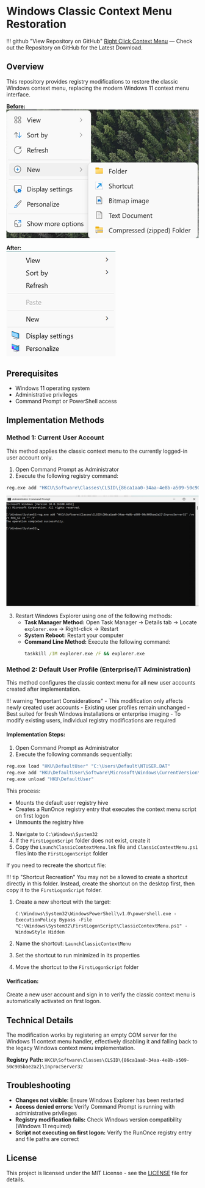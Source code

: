 # Windows Classic Context Menu Restoration

!!! github "View Repository on GitHub"
    [Right Click Context Menu](https://github.com/ConglomoUS/Right_Click_Context_Menu) — Check out the Repository on GitHub for the Latest Download.

## Overview

This repository provides registry modifications to restore the classic Windows context menu, replacing the modern Windows 11 context menu interface.

**Before:**  
![Modern Context Menu](Readme_Assets/ModernContext.png)

**After:**  
![Classic Context Menu](Readme_Assets/ClassicContext.png)

## Prerequisites

- Windows 11 operating system
- Administrative privileges
- Command Prompt or PowerShell access

## Implementation Methods

### Method 1: Current User Account

This method applies the classic context menu to the currently logged-in user account only.

1. Open Command Prompt as Administrator
2. Execute the following registry command:

```cmd
reg.exe add "HKCU\Software\Classes\CLSID\{86ca1aa0-34aa-4e8b-a509-50c905bae2a2}\InprocServer32" /ve /t REG_SZ /d "" /f
```

![Command Prompt Execution](Readme_Assets/cmdpromptHKCU.png)

3. Restart Windows Explorer using one of the following methods:
   - **Task Manager Method:** Open Task Manager → Details tab → Locate `explorer.exe` → Right-click → Restart
   - **System Reboot:** Restart your computer
   - **Command Line Method:** Execute the following command:
     ```cmd
     taskkill /IM explorer.exe /F && explorer.exe
     ```

### Method 2: Default User Profile (Enterprise/IT Administration)

This method configures the classic context menu for all new user accounts created after implementation.

!!! warning "Important Considerations"
    - This modification only affects newly created user accounts
    - Existing user profiles remain unchanged
    - Best suited for fresh Windows installations or enterprise imaging
    - To modify existing users, individual registry modifications are required

#### Implementation Steps:

1. Open Command Prompt as Administrator
2. Execute the following commands sequentially:

```cmd
reg.exe load "HKU\DefaultUser" "C:\Users\Default\NTUSER.DAT"
reg.exe add "HKU\DefaultUser\Software\Microsoft\Windows\CurrentVersion\RunOnce" /v "LaunchClassicContextMenu" /t REG_SZ /d "C:\Windows\System32\FirstLogonScript\LaunchClassicContextMenu.lnk" /f
reg.exe unload "HKU\DefaultUser"
```

This process:
- Mounts the default user registry hive
- Creates a RunOnce registry entry that executes the context menu script on first logon
- Unmounts the registry hive

3. Navigate to `C:\Windows\System32`
4. If the `FirstLogonScript` folder does not exist, create it
5. Copy the `LaunchClassicContextMenu.lnk` file and `ClassicContextMenu.ps1` files into the `FirstLogonScript` folder

If you need to recreate the shortcut file:

!!! tip "Shortcut Recreation"
    You may not be allowed to create a shortcut directly in this folder. Instead, create the shortcut on the desktop first, then copy it to the `FirstLogonScript` folder.

1. Create a new shortcut with the target:
   ```
   C:\Windows\System32\WindowsPowerShell\v1.0\powershell.exe -ExecutionPolicy Bypass -File "C:\Windows\System32\FirstLogonScript\ClassicContextMenu.ps1" -WindowStyle Hidden
   ```

2. Name the shortcut: `LaunchClassicContextMenu`

3. Set the shortcut to run minimized in its properties

4. Move the shortcut to the `FirstLogonScript` folder

#### Verification:

Create a new user account and sign in to verify the classic context menu is automatically activated on first logon.

## Technical Details

The modification works by registering an empty COM server for the Windows 11 context menu handler, effectively disabling it and falling back to the legacy Windows context menu implementation.

**Registry Path:** `HKCU\Software\Classes\CLSID\{86ca1aa0-34aa-4e8b-a509-50c905bae2a2}\InprocServer32`

## Troubleshooting

- **Changes not visible:** Ensure Windows Explorer has been restarted
- **Access denied errors:** Verify Command Prompt is running with administrative privileges
- **Registry modification fails:** Check Windows version compatibility (Windows 11 required)
- **Script not executing on first logon:** Verify the RunOnce registry entry and file paths are correct

## License

This project is licensed under the MIT License - see the [LICENSE](LICENSE) file for details.
